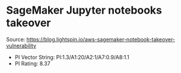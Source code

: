 # SageMaker Jupyter notebooks takeover

Source: https://blog.lightspin.io/aws-sagemaker-notebook-takeover-vulnerability

- PI Vector String: PI:1.3/A1:20/A2:1/A7:0.9/A8:1.1
- PI Rating: 8.37


